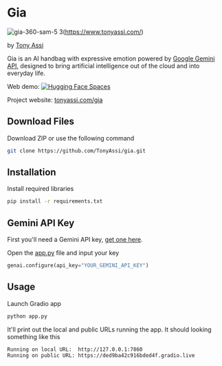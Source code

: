 # Gia

![gia-360-sam-5 3](https://github.com/user-attachments/assets/e6e5de3c-6ebf-4e29-b449-e6a9eeb4786c)(https://www.tonyassi.com/)

by [Tony Assi](https://www.tonyassi.com/)

Gia is an AI handbag with expressive emotion powered by [Google Gemini API](https://ai.google.dev/gemini-api), designed to bring artificial intelligence out of the cloud and into everyday life.

Web demo: [![Hugging Face Spaces](https://img.shields.io/badge/%F0%9F%A4%97%20Hugging%20Face-Spaces-blue)]([https://huggingface.co/spaces/tonyassi/fashion-try-on](https://huggingface.co/spaces/tonyassi/gia))

Project website: [tonyassi.com/gia](https://www.tonyassi.com/gia)

## Download Files
Download ZIP or use the following command
```bash
git clone https://github.com/TonyAssi/gia.git
```

## Installation
Install required libraries
```bash
pip install -r requirements.txt
```

## Gemini API Key
First you'll need a Gemini API key, [get one here](https://aistudio.google.com/app/u/1/apikey).

Open the [app.py](https://github.com/TonyAssi/gia/blob/e02901c6689ab80d7851cb0587c6efa601b97ed7/app.py#L9) file and input your key
```python
genai.configure(api_key="YOUR_GEMINI_API_KEY")
```

## Usage
Launch Gradio app
```bash
python app.py
```

It'll print out the local and public URLs running the app. It should looking something like this
```
Running on local URL:  http://127.0.0.1:7860
Running on public URL: https://ded9ba42c916bded4f.gradio.live
```
